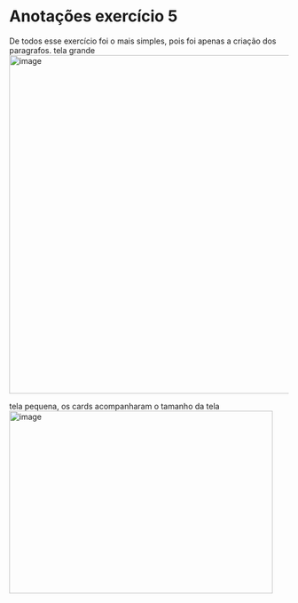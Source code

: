 # Anotações exercício 5
De todos esse exercício foi o mais simples, pois foi apenas a criação dos paragrafos. 
tela grande
<img width="1346" height="610" alt="image" src="https://github.com/user-attachments/assets/cd53836d-7ed1-4543-bdb7-e412266d70d3" />

tela pequena, os cards acompanharam o tamanho da tela
<img width="475" height="329" alt="image" src="https://github.com/user-attachments/assets/a2b3fc78-4b21-4b04-81e4-062b54c56f2c" />

